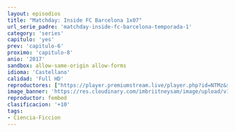 ```yaml
---
layout: episodios
title: "Matchday: Inside FC Barcelona 1x07"
url_serie_padre: 'matchday-inside-fc-barcelona-temporada-1'
category: 'series'
capitulo: 'yes'
prev: 'capitulo-6'
proximo: 'capitulo-8'
anio: '2017'
sandbox: allow-same-origin allow-forms
idioma: 'Castellano'
calidad: 'Full HD'
reproductores: ["https://player.premiumstream.live/player.php?id=NTMz&sub=https://sub.cuevana2.io/vtt-sub/sub7/Matchday-Inside.FC.Barcelona.S01E07.vtt","https://www.fembed.com/v/z47leuj2p4pnr4-"]
image_banner: 'https://res.cloudinary.com/imbriitneysam/image/upload/v1546556402/gods-banner-min.jpg'
reproductor: fembed
clasificacion: '+10'
tags:
- Ciencia-Ficcion
---
```












